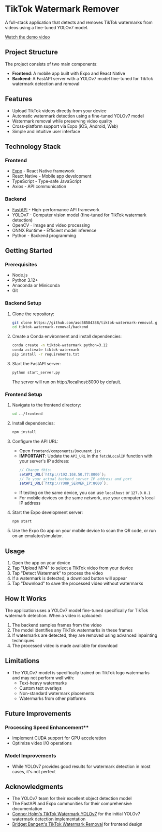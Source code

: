 # TikTok Watermark Remover

A full-stack application that detects and removes TikTok watermarks from videos using a fine-tuned YOLOv7 model.

[Watch the demo video](./demo.mp4)


## Project Structure

The project consists of two main components:

- **Frontend**: A mobile app built with Expo and React Native
- **Backend**: A FastAPI server with a YOLOv7 model fine-tuned for TikTok watermark detection and removal

## Features

- Upload TikTok videos directly from your device
- Automatic watermark detection using a fine-tuned YOLOv7 model
- Watermark removal while preserving video quality
- Cross-platform support via Expo (iOS, Android, Web)
- Simple and intuitive user interface

## Technology Stack

### Frontend
- [Expo](https://expo.dev/) - React Native framework
- React Native - Mobile app development
- TypeScript - Type-safe JavaScript
- Axios - API communication

### Backend
- [FastAPI](https://fastapi.tiangolo.com/) - High-performance API framework
- YOLOv7 - Computer vision model (fine-tuned for TikTok watermark detection)
- OpenCV - Image and video processing
- ONNX Runtime - Efficient model inference
- Python - Backend programming

## Getting Started

### Prerequisites

- Node.js
- Python 3.12+
- Anaconda or Miniconda
- Git

### Backend Setup

1. Clone the repository:
   ```bash
   git clone https://github.com/asd58584388/tiktok-watermark-removal.git
   cd tiktok-watermark-removal/backend
   ```

2. Create a Conda environment and install dependencies:
   ```bash
   conda create -n tiktok-watermark python=3.12
   conda activate tiktok-watermark
   pip install -r requirements.txt
   ```

3. Start the FastAPI server:
   ```bash
   python start_server.py
   ```
   The server will run on http://localhost:8000 by default.

### Frontend Setup

1. Navigate to the frontend directory:
   ```bash
   cd ../frontend
   ```

2. Install dependencies:
   ```bash
   npm install
   ```

3. Configure the API URL:
   - Open `frontend/components/Document.jsx`
   - **IMPORTANT**: Update the `API_URL` in the `fetchLocalIP` function with your server's IP address:
     ```javascript
     // Change this:
     setAPI_URL(`http://192.168.50.77:8000`);
     // To your actual backend server IP address and port
     setAPI_URL(`http://YOUR_SERVER_IP:8000`);
     ```
   - If testing on the same device, you can use `localhost` or `127.0.0.1`
   - For mobile devices on the same network, use your computer's local IP address

4. Start the Expo development server:
   ```bash
   npm start
   ```

5. Use the Expo Go app on your mobile device to scan the QR code, or run on an emulator/simulator.

## Usage

1. Open the app on your device
2. Tap "Upload MP4" to select a TikTok video from your device
3. Tap "Detect Watermark" to process the video
4. If a watermark is detected, a download button will appear
5. Tap "Download" to save the processed video without watermarks

## How It Works

The application uses a YOLOv7 model fine-tuned specifically for TikTok watermark detection. When a video is uploaded:

1. The backend samples frames from the video
2. The model identifies any TikTok watermarks in these frames
3. If watermarks are detected, they are removed using advanced inpainting techniques
4. The processed video is made available for download

## Limitations

- The YOLOv7 model is specifically trained on TikTok logo watermarks and may not perform well with:
  - Text-heavy watermarks
  - Custom text overlays
  - Non-standard watermark placements
  - Watermarks from other platforms


## Future Improvements

### Processing Speed Enhancement**
   - Implement CUDA support for GPU acceleration
   - Optimize video I/O operations

### Model Improvements
   - While YOLOv7 provides good results for watermark detection in most cases, it's not perfect

## Acknowledgments

- The YOLOv7 team for their excellent object detection model
- The FastAPI and Expo communities for their comprehensive documentation
- [Connor Holm's TikTok Watermark YOLOv7](https://github.com/connorholm/tiktok-watermark-yolov7/tree/main/yolov7) for the initial YOLOv7 watermark detection implementation
- [Bridget Bangert's TikTok Watermark Removal](https://github.com/bridgetbangert/tiktok-watermark-removal) for frontend design
